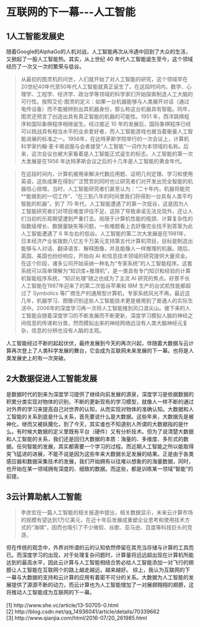 # 互联网的下一幕---人工智能
## 1人工智能发展史
随着Google的AlphaGo的人机对战，人工智能再次从冷遇中回到了大众的生活，又掀起了一股人工智能热。其实，从上世纪 40 年代人工智能诞生至今，这个领域经历了一次又一次的繁荣与低谷。<blockquote>从最初的图灵机的问世，人们就开始了对人工智能的研究，这个领域早在20世纪40年代至50年代人工智能就真正诞生了。在这段时间内，数学、心理学、工程学、经济学、政治学等领域的科学家们开始探索制造人工大脑的可行性。按照艾伦·图灵的定义：如果一台机器能够与人类展开对话（通过电传设备）而不能被辨别出其机器身份，那么称这台机器具有智能。同年，图灵还预言了创造出具有真正智能的机器的可能性。1951 年，西洋跳棋程序和国际象棋程序相继诞生。经过接近 10 年的发展后，国际象棋程序已经可以挑战具有相当水平的业余爱好者，而人工智能游戏也被当着衡量人工智能进展的标准之一。1956年，在达特茅斯学院举行的一次会议上，计算机科学家约翰·麦卡锡说服与会者接受“人工智能”一词作为本领域的名称。后来，这次会议也被大家看着是人工智能正式诞生的标志。人工智能的第一次大发展是在1956 年达特茅斯会议之后的十几年是人工智能的黄金年代。</blockquote><blockquote>在这段时间内，计算机被用来解决代数应用题、证明几何定理、学习和使用英语，这些成果在得到广泛赞赏的同时也让研究者们对开发出完全智能的机器信心倍增。当时，人工智能研究者们甚至认为：“二十年内，机器将能完**能做到的一切工作”、“在三到八年的时间里我们将得到一台具有人类平均智能的机器”。到了 70 年代，人工智能遭遇了的第一次低谷，这是因为人工智能研究者们对项目难度评估不足，这除了导致承诺无法兑现外，还让人们当初的乐观期望遭到严重打击。局限于计算机性能的瓶颈、计算复杂性的指数级增长、数据量缺失等问题，一些难题看上去好像完全找不到答案为此人工智能遭遇了 6 年左右的低谷。人工智能的第二次大发展是在1981年，日本经济产业省拨款八亿五千万美元支持第五代计算机项目，目标是制造出能够与人对话、翻译语言、解释图像，并且能像人一样推理的机器。随后，英国、美国也纷纷响应，开始向 AI 和信息技术领域的研究提供大量资金。在这个阶段，诸多公司开始采纳一种名为“专家系统”的人工智能程序。这套系统可以简单理解为“知识库+推理机”，是一类具有专门知识和经验的计算机智能程序系统，“知识处理”随之也成为了主流 AI 研究的焦点。好景不长人工智能在1987年迎来了的第二次低谷苹果和 IBM 生产的台式机性能都超过了 Symbolics 等厂商生产的通用型计算机，专家系统风光不再。最近这几年，机器学习、图像识别这些人工智能技术更是被用到了普通人的实际生活中。2006年的深度学习再一次将人工智能推到风口浪尖山。接下来的人工智能会随着深度学习的不断发展而不断更新，深度学习模拟人脑的神经之间信息的传递和分类，然而模拟出来的神经网络远没有人类大脑神经元复杂，信息的分辨也没有人脑的主观。</blockquote>人工智能经过不断的起起伏伏，最终发展到今天的再次兴起，伴随着大数据与云计算再次登上了人类科学发展的舞台，它会成为互联网未来发展的下一幕。也将是人类发展史上的有一次突破。

## 2大数据促进人工智能发展
是数据时代的到来为深度学习提供了继续向前发展的源泉，深度学习是依据数据的积累分类实现对物体的识别，不断的更新现有的学习模型，就像人一样不断的通过对外界的学习来提高自己对世界的认知，从而实现对物体的准确认知。大数据和人工智能的关系到底是什么关系，首先要说什么是大数据。这些年来，大数据先是被神化，继而又被妖魔化，到了今天，其实谁也不知道别人所谓的大数据指的是什么。有时候大数据的定义里既有平台（硬件）又有分析技术。但为了说清楚大数据和人工智能的关系，我们还是回归大数据的本质：海量的、多维度、多形式的数据。任何智能的发展，其实都需要一个学习的过程。而近期人工智能之所以能取得突飞猛进的进展，不能不说是因为这些年来大数据长足发展的结果。正是由于各类感应器和数据采集技术的发展，我们开始拥有以往难以想象的的海量数据，同时，也开始在某一领域拥有深度的、细致的数据。而这些，都是训练某一领域“智能”的前提。

## 3云计算助航人工智能
<blockquote>李彦宏在一篇人工智能的相关报道中提出，相关数据显示，未来云计算市场的规模有望达到1万亿美元，在近十年后发展成重塑企业思考和使用技术方式的“海啸”，因而也吸引了不少微软、谷歌、亚马逊、百度等科技巨头的竞逐。</blockquote>但在传统的观念中，外界对所谓的云的认知依然停留在其充当存储与计算的工具而已。而深度学习的出现，对于处理复杂问题时，计算量将远远超出现在计算机所能达到的最高水平，因此云计算与人工智能相结合势必给人工智能添加一对飞行的翅膀让人工智能在互联网个的路上越走越远，越来越好。
综上，我认为互联网的下一幕与大数据的支持和云计算的应用有着密不可分的关系。大数据为人工智能的发展提供了源源不断的动力，而云计算也为人工智能增加了一对展翅翱翔的翅膀，这将推动人工智能成为互联网的下一幕。
<br>
<br>[1] http://www.she.vc/article/13-50705-0.html
<br>[2] http://blog.csdn.net/qq_14936041/article/details/70339662
<br>[3] http://www.qianjia.com/html/2016-07/20_261985.html
